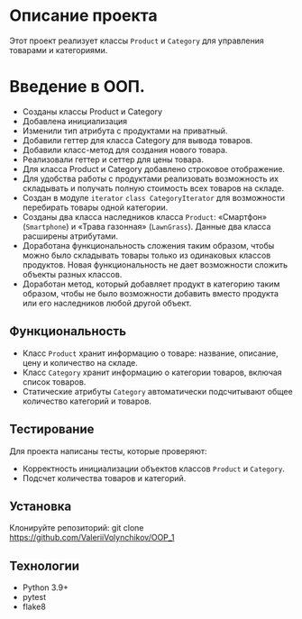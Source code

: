 # Описание проекта

Этот проект реализует классы `Product` и `Category` для управления товарами и категориями.

# Введение в ООП.

- Созданы классы Product и Category
- Добавлена инициализация
- Изменили тип атрибута с продуктами на приватный.
- Добавили геттер для класса Category для вывода товаров.
- Добавили класс-метод для создания нового товара.
- Реализовали геттер и сеттер для цены товара.
- Для класса Product и Category добавлено строковое отображение.
- Для удобства работы с продуктами реализовать возможность их складывать и получать
  полную стоимость всех товаров на складе.
- Создан в модуле `iterator` `class CategoryIterator` для возможности перебирать
  товары одной категории.
- Созданы два класса наследников класса `Product`: «Смартфон» (`Smartphone`) и «Трава газонная»
  (`LawnGrass`). Данные два класса расширены атрибутами.
- Доработана функциональность сложения таким образом, чтобы можно было складывать товары
  только из одинаковых классов продуктов. Новая функциональность не дает возможности
  сложить объекты разных классов.
- Доработан метод, который добавляет продукт в категорию таким образом, чтобы не было
  возможности добавить вместо продукта или его наследников любой другой объект.

## Функциональность

- Класс `Product` хранит информацию о товаре: название, описание, цену и количество на складе.
- Класс `Category` хранит информацию о категории товаров, включая список товаров.
- Статические атрибуты `Category` автоматически подсчитывают общее количество категорий и товаров.

## Тестирование

Для проекта написаны тесты, которые проверяют:
- Корректность инициализации объектов классов `Product` и `Category`.
- Подсчет количества товаров и категорий.

## Установка

Клонируйте репозиторий: git clone https://github.com/ValeriiVolynchikov/OOP_1

## Технологии

- Python 3.9+
- pytest
- flake8
